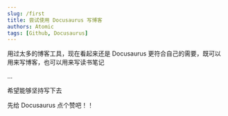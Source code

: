 ```yaml
---
slug: /first
title: 尝试使用 Docusaurus 写博客
authors: Atomic
tags: [Github, Docusaurus]
---
```


用过太多的博客工具，现在看起来还是 Docusaurus 更符合自己的需要，既可以用来写博客，也可以用来写读书笔记

...
<!-- truncate -->

希望能够坚持写下去

先给 Docusaurus 点个赞吧！！
